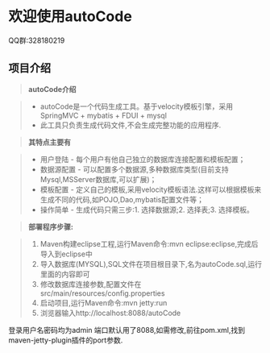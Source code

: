 欢迎使用autoCode
===================
QQ群:328180219

项目介绍
-------------------
> **autoCode介绍**

> - autoCode是一个代码生成工具。基于velocity模板引擎，采用SpringMVC + mybatis + FDUI + mysql
> - 此工具只负责生成代码文件,不会生成完整功能的应用程序.

> **其特点主要有**

> - 用户登陆 - 每个用户有他自己独立的数据库连接配置和模板配置；
> - 数据源配置 - 可以配置多个数据源,多种数据库类型(目前支持Mysql,MSServer数据库,可以扩展)；
> - 模板配置 - 定义自己的模板,采用velocity模板语法.这样可以根据模板来生成不同的代码,如POJO,Dao,mybatis配置文件等；
> - 操作简单 - 生成代码只需三步:1. 选择数据源;2. 选择表;3. 选择模板。

> **部署程序步骤:**

> 1. Maven构建eclipse工程,运行Maven命令:mvn eclipse:eclipse,完成后导入到eclipse中
> 2. 导入数据库(MYSQL),SQL文件在项目根目录下,名为autoCode.sql,运行里面的内容即可
> 3. 修改数据库连接参数,配置文件在src/main/resources/config.properties
> 4. 启动项目,运行Maven命令:mvn jetty:run
> 5. 浏览器输入http://localhost:8088/autoCode

登录用户名密码均为admin
端口默认用了8088,如需修改,前往pom.xml,找到maven-jetty-plugin插件的port参数.
